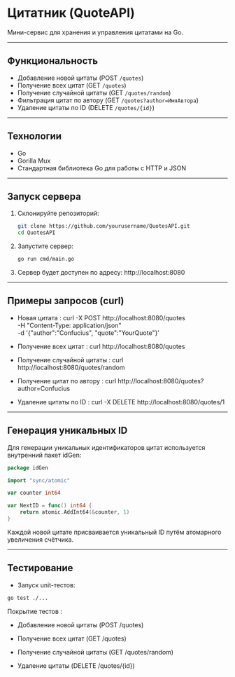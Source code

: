 # Цитатник (QuoteAPI)

Мини-сервис для хранения и управления цитатами на Go.

---

## Функциональность

- Добавление новой цитаты (POST `/quotes`)
- Получение всех цитат (GET `/quotes`)
- Получение случайной цитаты (GET `/quotes/random`)
- Фильтрация цитат по автору (GET `/quotes?author=ИмяАвтора`)
- Удаление цитаты по ID (DELETE `/quotes/{id}`)

---

## Технологии

- Go
- Gorilla Mux
- Стандартная библиотека Go для работы с HTTP и JSON

---

## Запуск сервера

1. Склонируйте репозиторий:
   ```bash
   git clone https://github.com/yourusername/QuotesAPI.git
   cd QuotesAPI
   ```
   
2. Запустите сервер:
   ```bash
   go run cmd/main.go
   ```
   
3. Сервер будет доступен по адресу: http://localhost:8080
   
---

## Примеры запросов (curl)
  - Новая цитата : curl -X POST http://localhost:8080/quotes \
  -H "Content-Type: application/json" \
  -d '{"author":"Confucius", "quote":"YourQuote"}'

  - Получение всех цитат : curl http://localhost:8080/quotes
  - Получение случайной цитаты : curl http://localhost:8080/quotes/random
  - Получение цитат по автору : curl http://localhost:8080/quotes?author=Confucius
  - Удаление цитаты по ID : curl -X DELETE http://localhost:8080/quotes/1

---

## Генерация уникальных ID
Для генерации уникальных идентификаторов цитат используется внутренний пакет idGen:

```go
package idGen

import "sync/atomic"

var counter int64

var NextID = func() int64 {
	return atomic.AddInt64(&counter, 1)
}
```
Каждой новой цитате присваивается уникальный ID путём атомарного увеличения счётчика.

---

## Тестирование
- Запуск unit-тестов:
```bash
go test ./...
```
Покрытие тестов :
- Добавление новой цитаты (POST /quotes)

- Получение всех цитат (GET /quotes)

- Получение случайной цитаты (GET /quotes/random)

- Удаление цитаты (DELETE /quotes/{id})

